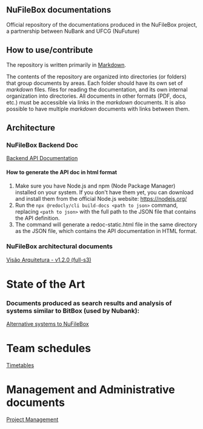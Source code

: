 ## NuFileBox documentations

Official repository of the documentations produced in the NuFileBox project, a partnership between NuBank and UFCG (NuFuture)

## How to use/contribute

The repository is written primarily in [Markdown](https://guides.github.com/features/mastering-markdown/).

The contents of the repository are organized into directories (or folders) that group 
documents by areas. Each folder should have its own set of _markdown_ files. 
files for reading the documentation, and its own internal organization into directories.
All documents in other formats (PDF, docs, etc.) must be accessible via links
in the _markdown_ documents. It is also possible to have multiple _markdown_ documents with links
between them.

## Architecture

### NuFileBox Backend Doc

[Backend API Documentation](https://nufuturo-ufcg.github.io/docs.io/nufilebox/)

#### How to generate the API doc in html format
1. Make sure you have Node.js and npm (Node Package Manager) installed on your system. If you don't have them yet, you can download and install them from the official Node.js website: https://nodejs.org/
2. Run the `npx @redocly/cli build-docs <path to json>` command, replacing `<path to json>` with the full path to the JSON file that contains the API definition.
3. The command will generate a redoc-static.html file in the same directory as the JSON file, which contains the API documentation in HTML format.

### NuFileBox architectural documents

[Visão Arquitetura - v1.2.0 (full-s3)](https://docs.google.com/document/d/1axun9S-qKwrxY30AiO05xBbyEXcVo3aM0jjS-seGhPU/edit#heading=h.sst3kgdscfek)

# State of the Art
### Documents produced as search results and analysis of systems similar to BitBox (used by Nubank):

[Alternative systems to NuFileBox](https://docs.google.com/spreadsheets/d/1QFVuhiwmJ9X8vttyk-30-U7BdtQZ2irCZnYsoBWJ1OM/edit#gid=0)

# Team schedules

[Timetables](https://docs.google.com/spreadsheets/d/1NKBBje-6tm3m1CY5tWgd4hLUrcsEpesllb9VN1mTuoI/edit#gid=0)

# Management and Administrative documents

[Project Management](https://docs.google.com/spreadsheets/d/1U7NTeR2sRo-pyBu3Yh42_lYYnLcwCVk2/edit#gid=811852554) 
